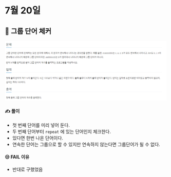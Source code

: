 # 7월 20일

## 🚩 그룹 단어 체커

[![image-20210720193543409](README.assets/image-20210720193543409.png)](https://www.acmicpc.net/problem/1316)



#### ✍ 풀이

- 첫 번째 단어를 미리 넣어 둔다.
- 두 번째 단어부터 `repeat` 에 있는 단어인지 체크한다.
- 있다면 한번 나온 단어이다.
- 연속한 단어는 그룹으로 할 수 있지만 연속하지 않는다면 그룹단어가 될 수 없다.



#### 😒 FAIL 이유

- 반대로 구했었음

